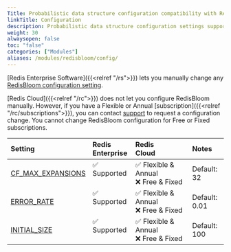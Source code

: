 ```yaml
---
Title: Probabilistic data structure configuration compatibility with Redis Enterprise 
linkTitle: Configuration 
description: Probabilistic data structure configuration settings supported by Redis Enterprise.
weight: 30
alwaysopen: false
toc: "false"
categories: ["Modules"]
aliases: /modules/redisbloom/config/
---
```


[Redis Enterprise Software]({{<relref "/rs">}}) lets you manually change any [RedisBloom configuration setting](https://redis.io/docs/stack/bloom/configuration/#redisbloom-configuration-parameters).

[Redis Cloud]({{<relref "/rc">}}) does not let you configure RedisBloom manually. However, if you have a Flexible or Annual [subscription]({{<relref "/rc/subscriptions">}}), you can contact [support](https://redis.com/company/support/) to request a configuration change. You cannot change RedisBloom configuration for Free or Fixed subscriptions.

| Setting | Redis<br />Enterprise | Redis<br />Cloud | Notes |
|:--------|:----------------------|:-----------------|:------|
| [CF_MAX_EXPANSIONS](https://redis.io/docs/stack/bloom/configuration/#cf_max_expansions) | <span title="Supported">&#x2705; Supported</span><br /><span><br /></span> | <span title="Supported">&#x2705; Flexible & Annual</span><br /><span title="Not supported"><nobr>&#x274c; Free & Fixed</nobr></span> | Default: 32 |
| [ERROR_RATE](https://redis.io/docs/stack/bloom/configuration/#error_rate) | <span title="Supported">&#x2705; Supported</span><br /><span><br /></span> | <span title="Supported">&#x2705; Flexible & Annual</span><br /><span title="Not supported"><nobr>&#x274c; Free & Fixed</nobr></span> | Default: 0.01 |
| [INITIAL_SIZE](https://redis.io/docs/stack/bloom/configuration/#initial_size) | <span title="Supported">&#x2705; Supported</span><br /><span><br /></span> | <span title="Supported">&#x2705; Flexible & Annual</span><br /><span title="Not supported"><nobr>&#x274c; Free & Fixed</nobr></span> | Default: 100 |
